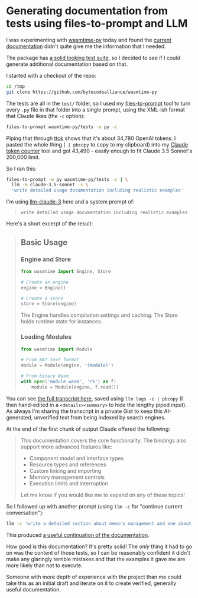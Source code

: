 # Generating documentation from tests using files-to-prompt and LLM

I was experimenting with [wasmtime-py](https://github.com/bytecodealliance/wasmtime-py) today and found the [current documentation](https://bytecodealliance.github.io/wasmtime-py/) didn't quite give me the information that I needed.

The package has [a solid looking test suite](https://github.com/bytecodealliance/wasmtime-py/tree/main/tests), so I decided to see if I could generate additional documentation based on that.

I started with a checkout of the repo:

```bash
cd /tmp
git clone https://github.com/bytecodealliance/wasmtime-py
```
The tests are all in the `test/` folder, so I used my [files-to-prompt](https://github.com/simonw/files-to-prompt) tool to turn every `.py` file in that folder into a single prompt, using the XML-ish format that Claude likes (the `-c` option):

```bash
files-to-prompt wasmtime-py/tests -e py -c
```
Piping that through [ttok](https://github.com/simonw/ttok) shows that it's about 34,780 OpenAI tokens. I pasted the whole thing (` | pbcopy` to copy to my clipboard) into my [Claude token counter](https://tools.simonwillison.net/claude-token-counter) tool and got 43,490 - easily enough to fit Claude 3.5 Sonnet's 200,000 limit.

So I ran this:

```bash
files-to-prompt -e py wasmtime-py/tests -c | \
  llm -m claude-3.5-sonnet -s \
  'write detailed usage documentation including realistic examples'
```
I'm using [llm-claude-3](https://github.com/simonw/llm-claude-3) here and a system prompt of:

> `write detailed usage documentation including realistic examples`

Here's a short excerpt of the result:

> ## Basic Usage
> 
> ### Engine and Store
> 
> ```python
> from wasmtime import Engine, Store
> 
> # Create an engine
> engine = Engine()
> 
> # Create a store 
> store = Store(engine)
> ```
> 
> The Engine handles compilation settings and caching. The Store holds runtime state for instances.
> 
> ### Loading Modules
> 
> ```python
> from wasmtime import Module
> 
> # From WAT text format
> module = Module(engine, '(module)')
> 
> # From binary Wasm
> with open('module.wasm', 'rb') as f:
>     module = Module(engine, f.read())
> ```

You can see [the full transcript here](https://gist.github.com/simonw/351cffbd254af5cbf329377fb95fcc13), saved using `llm logs -c | pbcopy` (I then hand-edited in a `<details><summary>` to hide the lengthy piped input). As always I'm sharing the transcript in a private Gist to keep this AI-generated, unverified text from being indexed by search engines.

At the end of the first chunk of output Claude offered the following:

> This documentation covers the core functionality. The bindings also support more advanced features like:
> 
> * Component model and interface types
> * Resource types and references
> * Custom linking and importing
> * Memory management controls
> * Execution limits and interruption
>
> Let me know if you would like me to expand on any of these topics!

So I followed up with another prompt (using `llm -c` for "continue current conversation"):

```bash
llm -c 'write a detailed section about memory management and one about execution limits'
```

This produced [a useful continuation of the documentation](https://gist.github.com/simonw/351cffbd254af5cbf329377fb95fcc13#response-1).

How good is this documentation? It's pretty solid! The _only_ thing it had to go on was the content of those tests, so I can be reasonably confident it didn't make any glaringly terrible mistakes and that the examples it gave me are more likely than not to execute.

Someone with more depth of experience with the project than me could take this as an initial draft and iterate on it to create verified, generally useful documentation.
